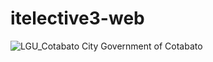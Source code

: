 # itelective3-web

![LGU_Cotabato](https://user-images.githubusercontent.com/107229394/209252585-ac3c7a21-9bc3-42d8-890d-c842e3043042.jpg) City Government of Cotabato
